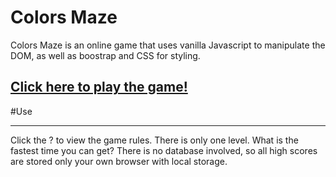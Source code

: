 # Colors Maze

Colors Maze is an online game that uses vanilla Javascript to manipulate the DOM, as well as boostrap and CSS for styling.

[Click here to play the game!](https://njhaus.github.io/color-maze/)
---

#Use 
___
Click the ? to view the game rules. There is only one level. What is the fastest time you can get?
There is no database involved, so all high scores are stored only your own browser with local storage.
